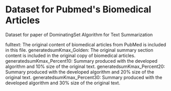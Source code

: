 # Dataset for Pubmed's Biomedical Articles
Dataset for paper of DominatingSet Algorithm for Text Summarization

fulltext: The original content of biomedical articles from PubMed is included in this file.
generatedsumKmax_Golden: The original summary section content is included in the original copy of biomedical articles.
generatedsumKmax_Percent10: Summary produced with the developed algorithm and 10% size of the original text.
generatedsumKmax_Percent20: Summary produced with the developed algorithm and 20% size of the original text.
generatedsumKmax_Percent30: Summary produced with the developed algorithm and 30% size of the original text.
